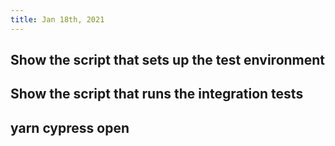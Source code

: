 ```yaml
---
title: Jan 18th, 2021
---
```


## Show the script that sets up the test environment
## Show the script that runs the integration tests
##
## yarn cypress open
